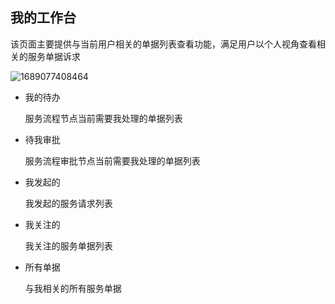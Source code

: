 ## 我的工作台

该页面主要提供与当前用户相关的单据列表查看功能，满足用户以个人视角查看相关的服务单据诉求

![1689077408464](image/my-workspace/1689077408464.png)

- 我的待办

  服务流程节点当前需要我处理的单据列表

- 待我审批

  服务流程审批节点当前需要我处理的单据列表

- 我发起的

  我发起的服务请求列表

- 我关注的

  我关注的服务单据列表

- 所有单据

  与我相关的所有服务单据
